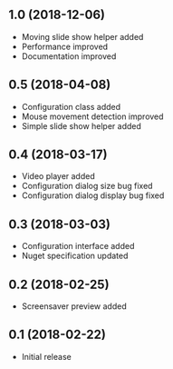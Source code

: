 ## 1.0 (2018-12-06)

- Moving slide show helper added
- Performance improved
- Documentation improved

## 0.5 (2018-04-08)

- Configuration class added
- Mouse movement detection improved
- Simple slide show helper added

## 0.4 (2018-03-17)

- Video player added
- Configuration dialog size bug fixed
- Configuration dialog display bug fixed

## 0.3 (2018-03-03)

- Configuration interface added
- Nuget specification updated

## 0.2 (2018-02-25)

- Screensaver preview added

## 0.1 (2018-02-22)

- Initial release